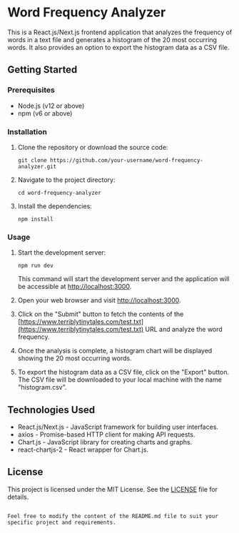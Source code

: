 # Word Frequency Analyzer

This is a React.js/Next.js frontend application that analyzes the frequency of words in a text file and generates a histogram of the 20 most occurring words. It also provides an option to export the histogram data as a CSV file.

## Getting Started

### Prerequisites

- Node.js (v12 or above)
- npm (v6 or above)

### Installation

1. Clone the repository or download the source code:

   ```
   git clone https://github.com/your-username/word-frequency-analyzer.git
   ```

2. Navigate to the project directory:

   ```
   cd word-frequency-analyzer
   ```

3. Install the dependencies:

   ```
   npm install
   ```

### Usage

1. Start the development server:

   ```
   npm run dev
   ```

   This command will start the development server and the application will be accessible at [http://localhost:3000](http://localhost:3000).

2. Open your web browser and visit [http://localhost:3000](http://localhost:3000).

3. Click on the "Submit" button to fetch the contents of the [https://www.terriblytinytales.com/test.txt](https://www.terriblytinytales.com/test.txt) URL and analyze the word frequency.

4. Once the analysis is complete, a histogram chart will be displayed showing the 20 most occurring words.

5. To export the histogram data as a CSV file, click on the "Export" button. The CSV file will be downloaded to your local machine with the name "histogram.csv".

## Technologies Used

- React.js/Next.js - JavaScript framework for building user interfaces.
- axios - Promise-based HTTP client for making API requests.
- Chart.js - JavaScript library for creating charts and graphs.
- react-chartjs-2 - React wrapper for Chart.js.

## License

This project is licensed under the MIT License. See the [LICENSE](LICENSE) file for details.
```

Feel free to modify the content of the README.md file to suit your specific project and requirements.
